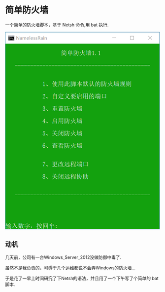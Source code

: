 
# 简单防火墙

一个简单的防火墙脚本，基于 Netsh 命令,用 bat 执行.

![Sample](https://github.com/RainNameless/Windows_Netsh_Firewall/blob/master/Example.png)

## 动机

几天前，公司有一台Windows_Server_2012没做防御中毒了.

虽然不是我负责的，可碍于几个运维都说不会弄Windows的防火墙...

于是花了一早上时间研究了下Netsh的语法，并且用了一个下午写了个简单的 bat 脚本.
